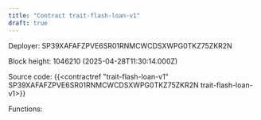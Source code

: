 ```yaml
---
title: "Contract trait-flash-loan-v1"
draft: true
---
```

Deployer: SP39XAFAFZPVE6SR01RNMCWCDSXWPG0TKZ75ZKR2N


 



Block height: 1046210 (2025-04-28T11:30:14.000Z)

Source code: {{<contractref "trait-flash-loan-v1" SP39XAFAFZPVE6SR01RNMCWCDSXWPG0TKZ75ZKR2N trait-flash-loan-v1>}}

Functions:


